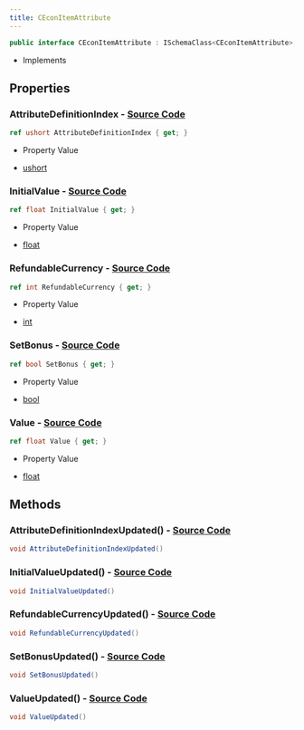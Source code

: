 ```yaml
---
title: CEconItemAttribute
---
```


```csharp
public interface CEconItemAttribute : ISchemaClass<CEconItemAttribute>, ISchemaField, ISchemaClass, INativeHandle
```

- Implements

## Properties

### **AttributeDefinitionIndex** - [Source Code](https://github.com/swiftly-solution/swiftlys2/blob/main/managed/src/SwiftlyS2.Generated/Schemas/Interfaces/CEconItemAttribute.cs#L16)

```csharp
ref ushort AttributeDefinitionIndex { get; }
```

- Property Value

- [ushort](https://learn.microsoft.com/dotnet/api/system.uint16)

### **InitialValue** - [Source Code](https://github.com/swiftly-solution/swiftlys2/blob/main/managed/src/SwiftlyS2.Generated/Schemas/Interfaces/CEconItemAttribute.cs#L20)

```csharp
ref float InitialValue { get; }
```

- Property Value

- [float](https://learn.microsoft.com/dotnet/api/system.single)

### **RefundableCurrency** - [Source Code](https://github.com/swiftly-solution/swiftlys2/blob/main/managed/src/SwiftlyS2.Generated/Schemas/Interfaces/CEconItemAttribute.cs#L22)

```csharp
ref int RefundableCurrency { get; }
```

- Property Value

- [int](https://learn.microsoft.com/dotnet/api/system.int32)

### **SetBonus** - [Source Code](https://github.com/swiftly-solution/swiftlys2/blob/main/managed/src/SwiftlyS2.Generated/Schemas/Interfaces/CEconItemAttribute.cs#L24)

```csharp
ref bool SetBonus { get; }
```

- Property Value

- [bool](https://learn.microsoft.com/dotnet/api/system.boolean)

### **Value** - [Source Code](https://github.com/swiftly-solution/swiftlys2/blob/main/managed/src/SwiftlyS2.Generated/Schemas/Interfaces/CEconItemAttribute.cs#L18)

```csharp
ref float Value { get; }
```

- Property Value

- [float](https://learn.microsoft.com/dotnet/api/system.single)

## Methods

### **AttributeDefinitionIndexUpdated()** - [Source Code](https://github.com/swiftly-solution/swiftlys2/blob/main/managed/src/SwiftlyS2.Generated/Schemas/Interfaces/CEconItemAttribute.cs#L26)

```csharp
void AttributeDefinitionIndexUpdated()
```

### **InitialValueUpdated()** - [Source Code](https://github.com/swiftly-solution/swiftlys2/blob/main/managed/src/SwiftlyS2.Generated/Schemas/Interfaces/CEconItemAttribute.cs#L28)

```csharp
void InitialValueUpdated()
```

### **RefundableCurrencyUpdated()** - [Source Code](https://github.com/swiftly-solution/swiftlys2/blob/main/managed/src/SwiftlyS2.Generated/Schemas/Interfaces/CEconItemAttribute.cs#L29)

```csharp
void RefundableCurrencyUpdated()
```

### **SetBonusUpdated()** - [Source Code](https://github.com/swiftly-solution/swiftlys2/blob/main/managed/src/SwiftlyS2.Generated/Schemas/Interfaces/CEconItemAttribute.cs#L30)

```csharp
void SetBonusUpdated()
```

### **ValueUpdated()** - [Source Code](https://github.com/swiftly-solution/swiftlys2/blob/main/managed/src/SwiftlyS2.Generated/Schemas/Interfaces/CEconItemAttribute.cs#L27)

```csharp
void ValueUpdated()
```

